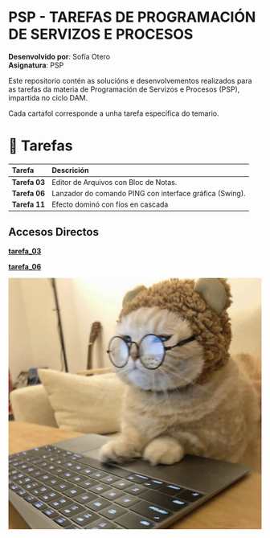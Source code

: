 

# PSP - TAREFAS DE PROGRAMACIÓN DE SERVIZOS E PROCESOS
**Desenvolvido por**: Sofía Otero  
**Asignatura**: PSP

Este repositorio contén as solucións e desenvolvementos realizados para as tarefas da materia de Programación de Servizos e Procesos (PSP), impartida no ciclo DAM.

Cada cartafol corresponde a unha tarefa específica do temario.
# 📂 Tarefas

| Tarefa | Descrición |
| :--- | :--- |
| **Tarefa 03** | Editor de Arquivos con Bloc de Notas. |
| **Tarefa 06** | Lanzador do comando PING con interface gráfica (Swing). |
| **Tarefa 11** | Efecto dominó con fíos en cascada |

## Accesos Directos

**[tarefa_03](tarefa_03)**

**[tarefa_06](tarefa_06)**

![gato.jpg](gato.jpg)


